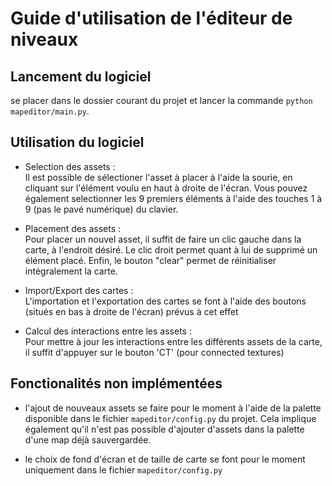 # Guide d'utilisation de l'éditeur de niveaux

## Lancement du logiciel
se placer dans le dossier courant du projet et lancer la commande `python mapeditor/main.py`.  


## Utilisation du logiciel

- Selection des assets :  
    Il est possible de sélectioner l'asset à placer à l'aide la sourie, en cliquant sur l'élément voulu en haut à droite de l'écran. Vous pouvez également selectionner les 9 premiers éléments à l'aide des touches 1 à 9 (pas le pavé numérique) du clavier.

- Placement des assets :  
    Pour placer un nouvel asset, il suffit de faire un clic gauche dans la carte, à l'endroit désiré. Le clic droit permet quant à lui de supprimé un élément placé. Enfin, le bouton "clear" permet de réinitialiser intégralement la carte.

- Import/Export des cartes :  
    L'importation et l'exportation des cartes se font à l'aide des boutons (situés en bas à droite de l'écran) prévus à cet effet 

- Calcul des interactions entre les assets :  
    Pour mettre à jour les interactions entre les différents assets de la carte, il suffit d'appuyer sur le bouton 'CT' (pour connected textures)

## Fonctionalités non implémentées

- l'ajout de nouveaux assets se faire pour le moment à l'aide de la palette disponible dans le fichier `mapeditor/config.py` du projet. Cela implique également qu'il n'est pas possible d'ajouter d'assets dans la palette d'une map déjà sauvergardée.

- le choix de fond d'écran et de taille de carte se font pour le moment uniquement dans le fichier `mapeditor/config.py` 
